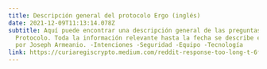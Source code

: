 ```yaml
---
title: Descripción general del protocolo Ergo (inglés)
date: 2021-12-09T11:13:14.078Z
subtitle: Aquí puede encontrar una descripción general de las preguntas frecuentes sobre Ergo
  Protocolo. Toda la información relevante hasta la fecha se describe en este largo artículo.
  por Joseph Armeanio. -Intenciones -Seguridad -Equipo -Tecnología
link: https://curiaregiscrypto.medium.com/reddit-response-too-long-t-6fbb61f40a17
---
```

